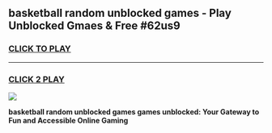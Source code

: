 
## basketball random unblocked games - Play Unblocked Gmaes & Free #62us9
<h3>
<a href="https://news.freeplayer.one?title=basketball_random_unblocked_games&ref=03M">CLICK TO PLAY</a></h3>
<hr>

<h3>
<a href="https://news.freeplayer.one?title=basketball_random_unblocked_games&ref=03M">CLICK 2 PLAY</a>
  
</h3>

<a href="https://news.freeplayer.one?title=basketball_random_unblocked_games&ref=03M"><img src="https://clearcache.store/games.png"></a>


**basketball random unblocked games games unblocked: Your Gateway to Fun and Accessible Online Gaming**
